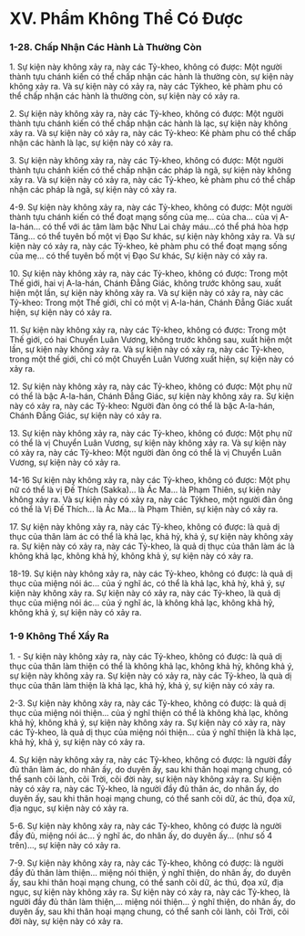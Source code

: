# XV. Phẩm Không Thể Có Ðược

### 1-28. Chấp Nhận Các Hành Là Thường Còn

1\. Sự kiện này không xảy ra, này các Tỷ-kheo, không có được: Một người thành tựu chánh kiến có thể
chấp nhận các hành là thường còn, sự kiện này không xảy ra. Và sự kiện này có xảy ra, này các Tỷkheo, kẻ phàm phu có thể chấp nhận các hành là thường còn, sự kiện này có xảy ra.

<!--pg-->
2\. Sự kiện này không xảy ra, này các Tỷ-kheo, không có được: Một người thành tựu chánh kiến có thể
chấp nhận các hành là lạc, sự kiện này không xảy ra. Và sự kiện này có xảy ra, này các Tỷ-kheo: Kẻ
phàm phu có thể chấp nhận các hành là lạc, sự kiện này có xảy ra.

<!--pg-->
3\. Sự kiện này không xảy ra, này các Tỷ-kheo, không có được: Một người thành tựu chánh kiến có thể
chấp nhận các pháp là ngã, sự kiện này không xảy ra. Và sự kiện này có xảy ra, này các Tỷ-kheo, kẻ
phàm phu có thể chấp nhận các pháp là ngã, sự kiện này có xảy ra.

<!--pg-->
4-9. Sự kiện này không xảy ra, này các Tỷ-kheo, không có được: Một người thành tựu chánh kiến có thể
đoạt mạng sống của mẹ... của cha... của vị A-la-hán... có thể với ác tâm làm bậc Như Lai chảy máu...có
thể phá hòa hợp Tăng... có thể tuyên bố một vị Ðạo Sư khác, sự kiện này không xảy ra. Và sự kiện này
có xảy ra, này các Tỷ-kheo, kẻ phàm phu có thể đoạt mạng sống của mẹ... có thể tuyên bố một vị Ðạo
Sư khác, Sự kiện này có xảy ra.
<!--pg-->
10\. Sự kiện này không xảy ra, này các Tỷ-kheo, không có được: Trong một Thế giới, hai vị A-la-hán,
Chánh Ðẳng Giác, không trước không sau, xuất hiện một lần, sự kiện này không xảy ra. Và sự kiện này
có xảy ra, này các Tỷ-kheo: Trong một Thế giới, chỉ có một vị A-la-hán, Chánh Ðẳng Giác xuất hiện, sự
kiện này có xảy ra.

<!--pg-->
11\. Sự kiện này không xảy ra, này các Tỷ-kheo, không có được: Trong một Thế giới, có hai Chuyển
Luân Vương, không trước không sau, xuất hiện một lần, sự kiện này không xảy ra. Và sự kiện này có
xảy ra, này các Tỷ-kheo, trong một thế giới, chỉ có một Chuyển Luân Vương xuất hiện, sự kiện này có
xảy ra.

<!--pg-->
12\. Sự kiện này không xảy ra, này các Tỷ-kheo, không có được: Một phụ nữ có thể là bậc A-la-hán,
Chánh Ðẳng Giác, sự kiện này không xảy ra. Sự kiện này có xảy ra, này các Tỷ-kheo: Người đàn ông có
thể là bậc A-la-hán, Chánh Ðẳng Giác, sự kiện này có xảy ra.

<!--pg-->
13\. Sự kiện này không xảy ra, này các Tỷ-kheo, không có được: Một phụ nữ có thể là vị Chuyển Luân
Vương, sự kiện này không xảy ra. Và sự kiện này có xảy ra, này các Tỷ-kheo: Một người đàn ông có thể
là vị Chuyển Luân Vương, sự kiện này có xảy ra.

14-16 Sự kiện này không xảy ra, này các Tỷ-kheo, không có được: Một phụ nữ có thể là vị Ðế Thích
(Sakka)... là Ác Ma... là Phạm Thiên, sự kiện này không xảy ra. Và sự kiện này có xảy ra, này các Tỷkheo, một người đàn ông có thể là Vị Ðế Thích... là Ác Ma... là Phạm Thiên, sự kiện này có xảy ra.

<!--pg-->
17\. Sự kiện này không xảy ra, này các Tỷ-kheo, không có được: là quả dị thục của thân làm ác có thể là
khả lạc, khả hỷ, khả ý, sự kiện này không xảy ra. Sự kiện này có xảy ra, này các Tỷ-kheo, là quả dị thục
của thân làm ác là không khả lạc, không khả hỷ, không khả ý, sự kiện này có xảy ra.

<!--pg-->
18-19. Sự kiện này không xảy ra, này các Tỷ-kheo, không có được: là quả dị thục của miệng nói ác...
của ý nghĩ ác, có thể là khả lạc, khả hỷ, khả ý, sự kiện này không xảy ra. Sự kiện này có xảy ra, này các
Tỷ-kheo, là quả dị thục của miệng nói ác... của ý nghĩ ác, là không khả lạc, không khả hỷ, không khả ý,
sự kiện này có xảy ra.

### 1-9 Không Thể Xẩy Ra

<!--pg-->
1\. - Sự kiện này không xảy ra, này các Tỷ-kheo, không có được: là quả dị thục của thân làm thiện có thể
là không khả lạc, không khả hỷ, không khả ý, sự kiện này không xảy ra. Sự kiện này có xảy ra, này các
Tỷ-kheo, là quà dị thục của thân làm thiện là khả lạc, khả hỷ, khả ý, sự kiện này có xảy ra.

<!--pg-->
2-3. Sự kiện này không xảy ra, này các Tỷ-kheo, không có được: là quả dị thục của miệng nói thiện...
của ý nghĩ thiện có thể là không khả lạc, không khả hỷ, không khả ý, sự kiện này không xảy ra. Sự kiện
này có xảy ra, này các Tỷ-kheo, là quả dị thục của miệng nói thiện... của ý nghĩ thiện là khả lạc, khả hỷ,
khả ý, sự kiện này có xảy ra.

<!--pg-->
4\. Sự kiện này không xảy ra, này các Tỷ-kheo, không có được: là người đầy đủ thân làm ác, do nhân ấy,
do duyên ấy, sau khi thân hoại mạng chung, có thể sanh cõi lành, cõi Trời, cõi đời này, sự kiện này
không xảy ra. Sự kiện này có xảy ra, này các Tỷ-kheo, là người đầy đủ thân ác, do nhân ấy, do duyên ấy,
sau khi thân hoại mạng chung, có thể sanh cõi dữ, ác thú, đọa xứ, địa ngục, sự kiện này có xảy ra.

<!--pg-->
5-6. Sự kiện này không xảy ra, này các Tỷ-kheo, không có được là người đầy đủ, miệng nói ác... ý nghĩ
ác, do nhân ấy, do duyên ấy... (như số 4 trên)..., sự kiện này có xảy ra.
<!--pg-->
7-9. Sự kiện này không xảy ra, này các Tỷ-kheo, không có được: là người đầy đủ thân làm thiện... miệng
nói thiện, ý nghĩ thiện, do nhân ấy, do duyên ấy, sau khi thân hoại mạng chung, có thể sanh cõi dữ, ác
thú, đọa xứ, địa ngục, sự kiện này không xảy ra. Sự kiện này có xảy ra, này các Tỷ-kheo, là người đầy
đủ thân làm thiện,... miệng nói thiện... ý nghĩ thiện, do nhân ấy, do duyên ấy, sau khi thân hoại mạng
chung, có thể sanh cõi lành, cõi Trời, cõi đời này, sự kiện này có xảy ra.

